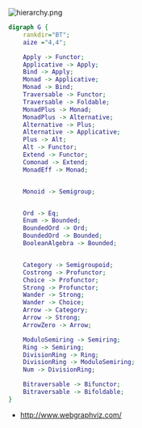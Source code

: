 <!-- {
  "id": "281170191cacea77b1cd",
  "created_at": "2016-03-12T06:38:21+09:00",
  "tags": [
    {
      "name": "purescript",
      "versions": []
    }
  ],
  "title": "PureScriptの型クラス階層"
} -->
![hierarchy.png](https://qiita-image-store.s3.amazonaws.com/0/64695/cdd5cb4b-61a5-804a-f763-fd537e502337.png)


```dot
digraph G {
    rankdir="BT";
    aize ="4,4";

    Apply -> Functor;
    Applicative -> Apply;
    Bind -> Apply;
    Monad -> Applicative;
    Monad -> Bind;
    Traversable -> Functor;
    Traversable -> Foldable;
    MonadPlus -> Monad;
    MonadPlus -> Alternative;
    Alternative -> Plus;
    Alternative -> Applicative;
    Plus -> Alt;
    Alt -> Functor;
    Extend -> Functor;
    Comonad -> Extend;
    MonadEff -> Monad;


    Monoid -> Semigroup;


    Ord -> Eq;
    Enum -> Bounded;
    BoundedOrd -> Ord;
    BoundedOrd -> Bounded;
    BooleanAlgebra -> Bounded;


    Category -> Semigroupoid;
    Costrong -> Profunctor;
    Choice -> Profunctor;
    Strong -> Profunctor;
    Wander -> Strong;
    Wander -> Choice;
    Arrow -> Category;
    Arrow -> Strong;
    ArrowZero -> Arrow;

    ModuloSemiring -> Semiring;
    Ring -> Semiring;
    DivisionRing -> Ring;
    DivisionRing -> ModuloSemiring;
    Num -> DivisionRing;

    Bitraversable -> Bifunctor;
    Bitraversable -> Bifoldable;
}

```

* http://www.webgraphviz.com/
